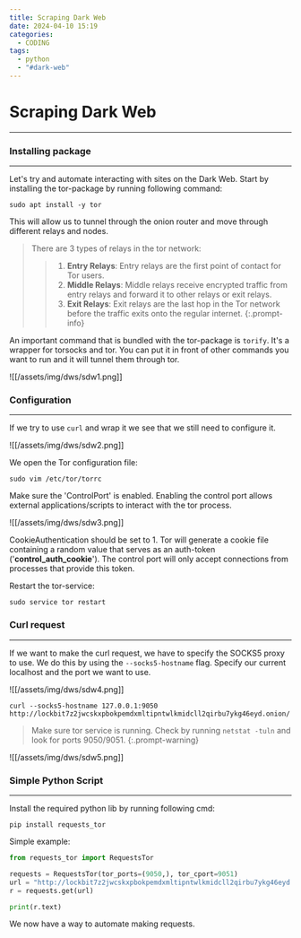 ```yaml
---
title: Scraping Dark Web
date: 2024-04-10 15:19
categories:
  - CODING
tags:
  - python
  - "#dark-web"
---
```

# Scraping Dark Web

---

### Installing package
---


Let's try and automate interacting with sites on the Dark Web.
Start by installing the tor-package by running following command:
```shell
sudo apt install -y tor
```

This will allow us to tunnel through the onion router and move through different relays and nodes.
> There are 3 types of relays in the tor network:
>>1. **Entry Relays**: Entry relays are the first point of contact for Tor users.
>>2. **Middle Relays**: Middle relays receive encrypted traffic from entry relays and forward it to other relays or exit relays.
>>3. **Exit Relays**: Exit relays are the last hop in the Tor network before the traffic exits onto the regular internet.
{:.prompt-info}

An important command that is bundled with the tor-package is `torify`.
It's a wrapper for torsocks and tor. You can put it in front of other commands you want to run and it will tunnel them through tor.

![[/assets/img/dws/sdw1.png]]

### Configuration
---


If we try to use `curl` and wrap it we see that we still need to configure it.

![[/assets/img/dws/sdw2.png]]

We open the Tor configuration file:

```Shell
sudo vim /etc/tor/torrc
```

Make sure the 'ControlPort' is enabled. Enabling the control port allows external applications/scripts to interact with the tor process.

![[/assets/img/dws/sdw3.png]]

CookieAuthentication should be set to 1. Tor will generate a cookie file containing a random value that serves as an auth-token ('**control_auth_cookie**'). The control port will only accept connections from processes that provide this token.

Restart the tor-service:
```Shell
sudo service tor restart
```


### Curl request
---

If we want to make the curl request, we have to specify the SOCKS5 proxy to use.
We do this by using the `--socks5-hostname` flag. Specify our current localhost and the port we want to use. 

![[/assets/img/dws/sdw4.png]]

```Shell
curl --socks5-hostname 127.0.0.1:9050 http://lockbit7z2jwcskxpbokpemdxmltipntwlkmidcll2qirbu7ykg46eyd.onion/
```


> Make sure tor service is running. Check by running `netstat -tuln` and look for ports 9050/9051.
{:.prompt-warning}

![[/assets/img/dws/sdw5.png]]

### Simple Python Script
---

Install the required python lib by running following cmd:
```Shell
pip install requests_tor
```

Simple example:
```Python
from requests_tor import RequestsTor

requests = RequestsTor(tor_ports=(9050,), tor_cport=9051)
url = "http://lockbit7z2jwcskxpbokpemdxmltipntwlkmidcll2qirbu7ykg46eyd.onion/"
r = requests.get(url)

print(r.text)
```

We now have a way to automate making requests.
